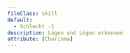 ```yaml
---
fileClass: skill
default:
  - Schlecht -1
description: Lügen und Lügen erkennen
attribute: [Charisma]
---
```

